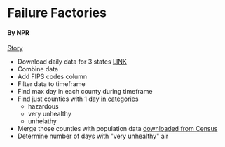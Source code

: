 # Failure Factories

#### By NPR

[Story](https://www.npr.org/2020/09/23/915723316/1-in-7-americans-have-experienced-dangerous-air-quality-due-to-wildfires-this-ye)

* Download daily data for 3 states [LINK](https://www.epa.gov/outdoor-air-quality-data/download-daily-data)
* Combine data
* Add FIPS codes column
* Filter data to timeframe
* Find max day in each county during timeframe
* Find just counties with 1 day [in categories](https://www.epa.gov/outdoor-air-quality-data/air-data-basic-information#:~:text=%22Unhealthy%22%20AQI%20is%20151%20%2D,experience%20more%20serious%20health%20effects.)
	* hazardous
	* very unhealthy
	* unhelathy
* Merge those counties with population data [downloaded from Census](https://data.census.gov/cedsci/)
* Determine number of days with "very unhealthy" air